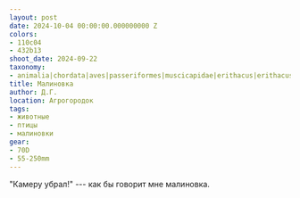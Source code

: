 ```yaml
---
layout: post
date: 2024-10-04 00:00:00.000000000 Z
colors:
- 110c04
- 432b13
shoot_date: 2024-09-22
taxonomy:
- animalia|chordata|aves|passeriformes|muscicapidae|erithacus|erithacus rubecula
title: Малиновка
author: Д.Г.
location: Агрогородок
tags:
- животные
- птицы
- малиновки
gear:
- 70D
- 55-250mm
---
```

"Камеру убрал!" --- как бы говорит мне малиновка.

